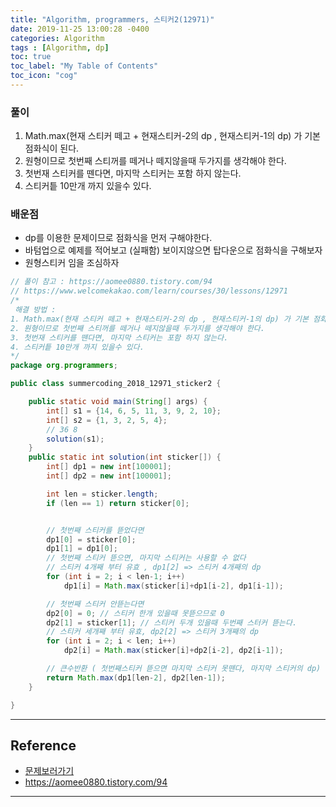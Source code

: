 ```yaml
---
title: "Algorithm, programmers, 스티커2(12971)"
date: 2019-11-25 13:00:28 -0400
categories: Algorithm
tags : [Algorithm, dp]
toc: true
toc_label: "My Table of Contents"
toc_icon: "cog"
---
```


### 풀이
1. Math.max(현재 스티커 떼고 + 현재스티커-2의 dp , 현재스티커-1의 dp) 가 기본 점화식이 된다.
2. 원형이므로 첫번째 스티꺼를 떼거나 떼지않을때 두가지를 생각해야 한다.
3. 첫번재 스티커를 뗀다면, 마지막 스티커는 포함 하지 않는다.
4. 스티커틑 10만개 까지 있을수 있다.

### 배운점
- dp를 이용한 문제이므로 점화식을 먼저 구해야한다.
- 바텀업으로 예제를 적어보고 (실패함) 보이지않으면 탑다운으로 점화식을 구해보자
- 원형스티커 임을 조심하자

```java
// 풀이 참고 : https://aomee0880.tistory.com/94
// https://www.welcomekakao.com/learn/courses/30/lessons/12971
/*
 해결 방법 :
1. Math.max(현재 스티커 떼고 + 현재스티커-2의 dp , 현재스티커-1의 dp) 가 기본 점화식이 된다.
2. 원형이므로 첫번째 스티꺼를 떼거나 떼지않을때 두가지를 생각해야 한다.
3. 첫번재 스티커를 뗀다면, 마지막 스티커는 포함 하지 않는다.
4. 스티커틑 10만개 까지 있을수 있다.
*/
package org.programmers;

public class summercoding_2018_12971_sticker2 {

	public static void main(String[] args) {
		int[] s1 = {14, 6, 5, 11, 3, 9, 2, 10};
		int[] s2 = {1, 3, 2, 5, 4};
		// 36 8
		solution(s1);
	}
    public static int solution(int sticker[]) {
    	int[] dp1 = new int[100001];
    	int[] dp2 = new int[100001];

    	int len = sticker.length;
    	if (len == 1) return sticker[0];


    	// 첫번째 스티커를 뜯었다면
    	dp1[0] = sticker[0];
    	dp1[1] = dp1[0];
    	// 첫번째 스티커 뜯으면, 마지막 스티커는 사용할 수 없다
    	// 스티커 4개째 부터 유효 , dp1[2] => 스티커 4개째의 dp
    	for (int i = 2; i < len-1; i++)
    		dp1[i] = Math.max(sticker[i]+dp1[i-2], dp1[i-1]);

    	// 첫번째 스티커 안뜯는다면
    	dp2[0] = 0;	// 스티커 한개 있을때 못뜯으므로 0
    	dp2[1] = sticker[1]; // 스티커 두개 있을때 두번째 스터커 뜯는다.
    	// 스티커 세개째 부터 유효, dp2[2] => 스티커 3개째의 dp
    	for (int i = 2; i < len; i++)
    		dp2[i] = Math.max(sticker[i]+dp2[i-2], dp2[i-1]);

    	// 큰수반환 ( 첫번째스티커 뜯으면 마지막 스티커 못뗀다, 마지막 스티커의 dp)
    	return Math.max(dp1[len-2], dp2[len-1]);
    }

}
```

---
## Reference
- [문제보러가기](https://www.welcomekakao.com/learn/courses/30/lessons/12971)
- <https://aomee0880.tistory.com/94>
---
